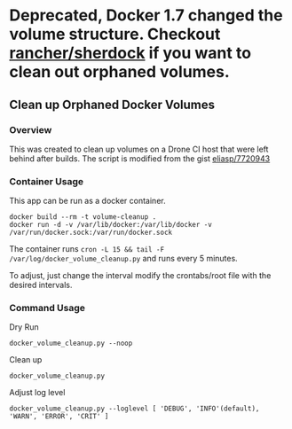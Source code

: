 # Deprecated, Docker 1.7 changed the volume structure. Checkout [rancher/sherdock](https://github.com/rancher/sherdock) if you want to clean out orphaned volumes.

## Clean up Orphaned Docker Volumes

### Overview

This was created to clean up volumes on a Drone CI host that were left behind after builds. The script is
modified from the gist [eliasp/7720943](https://gist.github.com/eliasp/7720943)

### Container Usage

This app can be run as a docker container. 

```
docker build --rm -t volume-cleanup .
docker run -d -v /var/lib/docker:/var/lib/docker -v /var/run/docker.sock:/var/run/docker.sock
```

The container runs `cron -L 15 && tail -F /var/log/docker_volume_cleanup.py` and runs every 5 minutes.

To adjust, just change the interval modify the crontabs/root file with the desired intervals.


### Command Usage


Dry Run
```
docker_volume_cleanup.py --noop
```

Clean up

```
docker_volume_cleanup.py
```

Adjust log level

```
docker_volume_cleanup.py --loglevel [ 'DEBUG', 'INFO'(default), 'WARN', 'ERROR', 'CRIT' ]
```

